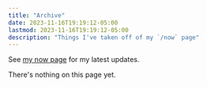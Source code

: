 ```yaml
---
title: "Archive"
date: 2023-11-16T19:19:12-05:00
lastmod: 2023-11-16T19:19:12-05:00
description: "Things I've taken off of my `/now` page"
---
```


See [my now page](/now) for my latest updates.

There's nothing on this page yet.
